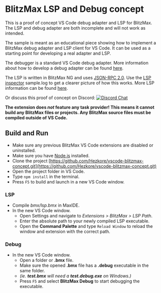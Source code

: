 # BlitzMax LSP and Debug concept

This is a proof of concept VS Code debug adapter and LSP for BlitzMax.
The LSP and debug adapter are both incomplete and will not work as intended.

The sample is meant as an educational piece showing how to implement a BlitzMax debug
adapter and LSP  client for VS Code. It can be used as a starting point for developing a real adapter and LSP.

The debugger is a standard VS Code debug adapter.
More information about how to develop a debug adapter can be found
[here](https://code.visualstudio.com/docs/extensions/example-debuggers).

The LSP is written in BlitzMax NG and uses [JSON-RPC 2.0](https://www.jsonrpc.org/specification).
Use the [LSP inspector](https://microsoft.github.io/language-server-protocol/inspector/) sample.log to get a clearer picture of how this works.
More LSP information can be found
[here](https://code.visualstudio.com/api/language-extensions/language-server-extension-guide).


Or discuss this proof of concept on Discord: [![Discord Chat](https://img.shields.io/discord/613699895139762176.svg?logo=discord&style=social)](https://discord.gg/DrrVwhz)

**The extension does *not* feature any task provider! This means it cannot build any BlitzMax files or projects. Any BlitzMax source files must be compiled outside of VS Code.**

## Build and Run

* Make sure any previous BlitzMax VS Code extensions are disabled or uninstalled.
* Make sure you have [Node.js](https://nodejs.org/) installed.
* Clone the project [https://github.com/Hezkore/vscode-blitzmax-concept.git](https://github.com/Hezkore/vscode-blitzmax-concept.git)
* Open the project folder in VS Code.
* Type `npm install` in the terminal.
* Press `F5` to build and launch in a new VS Code window.

### LSP
* Compile *bmx/lsp.bmx* in MaxIDE.
* In the new VS Code window.
  * Open Settings and navigate to *Extensions > BlitzMax > LSP Path*.
  * Enter the absolute path to your newly compiled LSP executable.
  * Open the **Command Palette** and type `Reload Window` to reload the window and extension with the correct path.

### Debug
* In the new VS Code window.
  * Open a folder or **.bmx** file.
  * Make sure the opened **.bmx** file has a **.debug** executable in the same folder.
  * *(ie. **test.bmx** will need a **test.debug.exe** on Windows.)*
  * Press `F5` and select **BlitzMax Debug** to start debugging the executable.